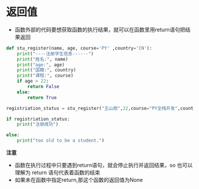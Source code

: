 # 返回值
* 函数外部的代码要想获取函数的执行结果，就可以在函数里用return语句把结果返回

```python
def stu_register(name, age, course='PY' ,country='CN'):
    print("----注册学生信息------")
    print("姓名:", name)
    print("age:", age)
    print("国籍:", country)
    print("课程:", course)
    if age > 22:
        return False
    else:
        return True

registriation_status = stu_register("王山炮",22,course="PY全栈开发",country='JP')

if registriation_status:
    print("注册成功")

else:
    print("too old to be a student.")
```

**注意**
* 函数在执行过程中只要遇到return语句，就会停止执行并返回结果，so 也可以理解为 return 语句代表着函数的结束
* 如果未在函数中指定return,那这个函数的返回值为None
